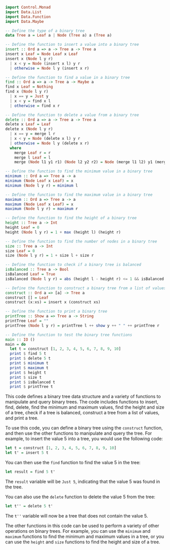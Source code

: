 ```haskell
import Control.Monad
import Data.List
import Data.Function
import Data.Maybe

-- Define the type of a binary tree
data Tree a = Leaf a | Node (Tree a) a (Tree a)

-- Define the function to insert a value into a binary tree
insert :: Ord a => a -> Tree a -> Tree a
insert x Leaf = Node Leaf x Leaf
insert x (Node l y r)
  | x < y = Node (insert x l) y r
  | otherwise = Node l y (insert x r)

-- Define the function to find a value in a binary tree
find :: Ord a => a -> Tree a -> Maybe a
find x Leaf = Nothing
find x (Node l y r)
  | x == y = Just y
  | x < y = find x l
  | otherwise = find x r

-- Define the function to delete a value from a binary tree
delete :: Ord a => a -> Tree a -> Tree a
delete x Leaf = Leaf
delete x (Node l y r)
  | x == y = merge l r
  | x < y = Node (delete x l) y r
  | otherwise = Node l y (delete x r)
  where
    merge Leaf r = r
    merge l Leaf = l
    merge (Node l1 y1 r1) (Node l2 y2 r2) = Node (merge l1 l2) y1 (merge r1 r2)

-- Define the function to find the minimum value in a binary tree
minimum :: Ord a => Tree a -> a
minimum (Node Leaf x Leaf) = x
minimum (Node l y r) = minimum l

-- Define the function to find the maximum value in a binary tree
maximum :: Ord a => Tree a -> a
maximum (Node Leaf x Leaf) = x
maximum (Node l y r) = maximum r

-- Define the function to find the height of a binary tree
height :: Tree a -> Int
height Leaf = 0
height (Node l y r) = 1 + max (height l) (height r)

-- Define the function to find the number of nodes in a binary tree
size :: Tree a -> Int
size Leaf = 0
size (Node l y r) = 1 + size l + size r

-- Define the function to check if a binary tree is balanced
isBalanced :: Tree a -> Bool
isBalanced Leaf = True
isBalanced (Node l y r) = abs (height l - height r) <= 1 && isBalanced l && isBalanced r

-- Define the function to construct a binary tree from a list of values
construct :: Ord a => [a] -> Tree a
construct [] = Leaf
construct (x:xs) = insert x (construct xs)

-- Define the function to print a binary tree
printTree :: Show a => Tree a -> String
printTree Leaf = ""
printTree (Node l y r) = printTree l ++ show y ++ " " ++ printTree r

-- Define the function to test the binary tree functions
main :: IO ()
main = do
  let t = construct [1, 2, 3, 4, 5, 6, 7, 8, 9, 10]
  print $ find 5 t
  print $ delete 5 t
  print $ minimum t
  print $ maximum t
  print $ height t
  print $ size t
  print $ isBalanced t
  print $ printTree t
```

This code defines a binary tree data structure and a variety of functions to manipulate and query binary trees. The code includes functions to insert, find, delete, find the minimum and maximum values, find the height and size of a tree, check if a tree is balanced, construct a tree from a list of values, and print a tree.

To use this code, you can define a binary tree using the `construct` function, and then use the other functions to manipulate and query the tree. For example, to insert the value 5 into a tree, you would use the following code:

```haskell
let t = construct [1, 2, 3, 4, 5, 6, 7, 8, 9, 10]
let t' = insert 5 t
```

You can then use the `find` function to find the value 5 in the tree:

```haskell
let result = find 5 t'
```

The `result` variable will be `Just 5`, indicating that the value 5 was found in the tree.

You can also use the `delete` function to delete the value 5 from the tree:

```haskell
let t'' = delete 5 t'
```

The `t''` variable will now be a tree that does not contain the value 5.

The other functions in this code can be used to perform a variety of other operations on binary trees. For example, you can use the `minimum` and `maximum` functions to find the minimum and maximum values in a tree, or you can use the `height` and `size` functions to find the height and size of a tree.